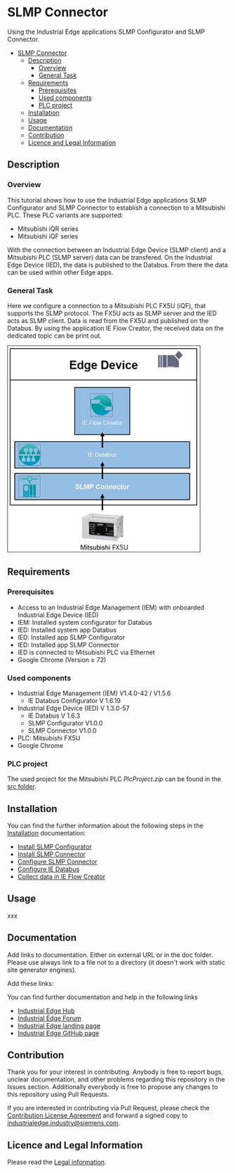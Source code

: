 # SLMP Connector

Using the Industrial Edge applications SLMP Configurator and SLMP Connector.

* [SLMP Connector](#slmp-connector)
  * [Description](#description)
    * [Overview](#overview)
    * [General Task](#general-task)
  * [Requirements](#requirements)
    * [Prerequisites](#prerequisites)
    * [Used components](#used-components)
    * [PLC project](#plc-project)
  * [Installation](#installation)
  * [Usage](#usage)
  * [Documentation](#documentation)
  * [Contribution](#contribution)
  * [Licence and Legal Information](#licence-and-legal-information)

## Description

### Overview

This tutorial shows how to use the Industrial Edge applications SLMP Configurator and SLMP Connector to establish a connection to a Mitsubishi PLC. These PLC variants are supported:

* Mitsubishi iQR series
* Mitsubishi iQF series

With the connection between an Industrial Edge Device (SLMP client) and a Mitsubishi PLC (SLMP server) data can be transfered. On the Industrial Edge Device (IED), the data is published to the Databus. From there the data can be used within other Edge apps.

### General Task

Here we configure a connection to a Mitsubishi PLC FX5U (iQF), that supports the SLMP protocol. The FX5U acts as SLMP server and the IED acts as SLMP client. Data is read from the FX5U and published on the Databus. By using the application IE Flow Creator, the received data on the dedicated topic can be print out.

![overview](/docs/graphics/Overview.png)

## Requirements

### Prerequisites

* Access to an Industrial Edge Management (IEM) with onboarded Industrial Edge Device (IED)
* IEM: Installed system configurator for Databus
* IED: Installed system app Databus
* IED: Installed app SLMP Configurator
* IED: Installed app SLMP Connector
* IED is connected to Mitsubishi PLC via Ethernet
* Google Chrome (Version ≥ 72)

### Used components

* Industrial Edge Management (IEM) V1.4.0-42 / V1.5.6
  * IE Databus Configurator V 1.6.19
* Industrial Edge Device (IED) V 1.3.0-57
  * IE Databus V 1.6.3
  * SLMP Configurator V1.0.0
  * SLMP Connector V1.0.0
* PLC: Mitsubishi FX5U
* Google Chrome

### PLC project

The used project for the Mitsubishi PLC *PlcProject.zip* can be found in the [src folder](/src/).

## Installation

You can find the further information about the following steps in the [Installation](/docs/Installation.md) documentation:

* [Install SLMP Configurator](/docs/Installation.md#install-slmp-configurator)
* [Install SLMP Connector](/docs/Installation.md#install-slmp-connector)
* [Configure SLMP Connector](/docs/Installation.md#configure-slmp-connector)
* [Configure IE Databus](/docs/Installation.md#configure-ie-databus)
* [Collect data in IE Flow Creator](/docs/Installation.md#collect-data)

## Usage

xxx

## Documentation

Add links to documentation. Either on external URL or in the doc folder. Please use always link to a file not to a directory (it doesn't work with static site generator engines).

Add these links:

You can find further documentation and help in the following links

* [Industrial Edge Hub](https://iehub.eu1.edge.siemens.cloud/#/documentation)
* [Industrial Edge Forum](https://www.siemens.com/industrial-edge-forum)
* [Industrial Edge landing page](https://new.siemens.com/global/en/products/automation/topic-areas/industrial-edge/simatic-edge.html)
* [Industrial Edge GitHub page](https://github.com/industrial-edge)

## Contribution

Thank you for your interest in contributing. Anybody is free to report bugs, unclear documentation, and other problems regarding this repository in the Issues section.
Additionally everybody is free to propose any changes to this repository using Pull Requests.

If you are interested in contributing via Pull Request, please check the [Contribution License Agreement](Siemens_CLA_1.1.pdf) and forward a signed copy to [industrialedge.industry@siemens.com](mailto:industrialedge.industry@siemens.com?subject=CLA%20Agreement%20Industrial-Edge).

## Licence and Legal Information

Please read the [Legal information](LICENSE.txt).
